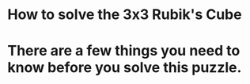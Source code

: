 <!DOCTYPE html>
<html>
     <head>
    <h1>How to solve the 3x3 Rubik's Cube<h1>
     </head>
     <p>There are a few things you need to know before you solve this puzzle.</p>
     <body>
     <p>
     </body>
     </html>    



















